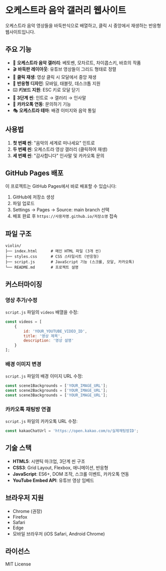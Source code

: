 # 오케스트라 음악 갤러리 웹사이트

오케스트라 음악 영상들을 바둑판식으로 배열하고, 클릭 시 중앙에서 재생하는 반응형 웹사이트입니다.

## 주요 기능

- 🎼 **오케스트라 음악 갤러리**: 베토벤, 모차르트, 차이콥스키, 바흐의 작품
- 🎬 **바둑판 레이아웃**: 유튜브 영상들이 그리드 형태로 정렬
- 🎯 **클릭 재생**: 영상 클릭 시 모달에서 중앙 재생
- 📱 **반응형 디자인**: 모바일, 태블릿, 데스크톱 지원
- ⌨️ **키보드 지원**: ESC 키로 모달 닫기
- 🎨 **3단계 씬**: 인트로 → 갤러리 → 인사말
- 💬 **카카오톡 연동**: 문의하기 기능
- 🎭 **오케스트라 테마**: 배경 이미지와 음악 통일

## 사용법

1. **첫 번째 씬**: "음악의 세계로 떠나세요" 인트로
2. **두 번째 씬**: 오케스트라 영상 갤러리 (클릭하여 재생)
3. **세 번째 씬**: "감사합니다" 인사말 및 카카오톡 문의

## GitHub Pages 배포

이 프로젝트는 GitHub Pages에서 바로 배포할 수 있습니다:

1. GitHub에 저장소 생성
2. 파일 업로드
3. Settings → Pages → Source: main branch 선택
4. 배포 완료 후 `https://사용자명.github.io/저장소명` 접속

## 파일 구조

```
violin/
├── index.html      # 메인 HTML 파일 (3개 씬)
├── styles.css      # CSS 스타일시트 (반응형)
├── script.js       # JavaScript 기능 (스크롤, 모달, 카카오톡)
└── README.md       # 프로젝트 설명
```

## 커스터마이징

### 영상 추가/수정
`script.js` 파일의 `videos` 배열을 수정:

```javascript
const videos = [
    {
        id: 'YOUR_YOUTUBE_VIDEO_ID',
        title: '영상 제목',
        description: '영상 설명'
    }
];
```

### 배경 이미지 변경
`script.js` 파일의 배경 이미지 URL 수정:

```javascript
const scene1Backgrounds = ['YOUR_IMAGE_URL'];
const scene2Backgrounds = ['YOUR_IMAGE_URL'];
const scene3Backgrounds = ['YOUR_IMAGE_URL'];
```

### 카카오톡 채팅방 연결
`script.js` 파일의 카카오톡 URL 수정:

```javascript
const kakaoChatUrl = 'https://open.kakao.com/o/실제채팅방ID';
```

## 기술 스택

- **HTML5**: 시맨틱 마크업, 3단계 씬 구조
- **CSS3**: Grid Layout, Flexbox, 애니메이션, 반응형
- **JavaScript**: ES6+, DOM 조작, 스크롤 이벤트, 카카오톡 연동
- **YouTube Embed API**: 유튜브 영상 임베드

## 브라우저 지원

- Chrome (권장)
- Firefox
- Safari
- Edge
- 모바일 브라우저 (iOS Safari, Android Chrome)

## 라이선스

MIT License 